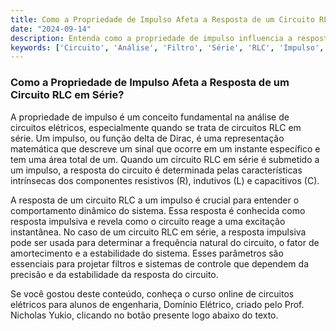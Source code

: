 ```yaml
---
title: Como a Propriedade de Impulso Afeta a Resposta de um Circuito RLC em Série?
date: "2024-09-14"
description: Entenda como a propriedade de impulso influencia a resposta de um circuito RLC em série na análise avançada de circuitos.
keywords: ['Circuito', 'Análise', 'Filtro', 'Série', 'RLC', 'Impulso', 'Propriedade']
---
```


### Como a Propriedade de Impulso Afeta a Resposta de um Circuito RLC em Série?

A propriedade de impulso é um conceito fundamental na análise de circuitos elétricos, especialmente quando se trata de circuitos RLC em série. Um impulso, ou função delta de Dirac, é uma representação matemática que descreve um sinal que ocorre em um instante específico e tem uma área total de um. Quando um circuito RLC em série é submetido a um impulso, a resposta do circuito é determinada pelas características intrínsecas dos componentes resistivos (R), indutivos (L) e capacitivos (C).

A resposta de um circuito RLC a um impulso é crucial para entender o comportamento dinâmico do sistema. Essa resposta é conhecida como resposta impulsiva e revela como o circuito reage a uma excitação instantânea. No caso de um circuito RLC em série, a resposta impulsiva pode ser usada para determinar a frequência natural do circuito, o fator de amortecimento e a estabilidade do sistema. Esses parâmetros são essenciais para projetar filtros e sistemas de controle que dependem da precisão e da estabilidade da resposta do circuito.

Se você gostou deste conteúdo, conheça o curso online de circuitos elétricos para alunos de engenharia, Domínio Elétrico, criado pelo Prof. Nicholas Yukio, clicando no botão presente logo abaixo do texto.